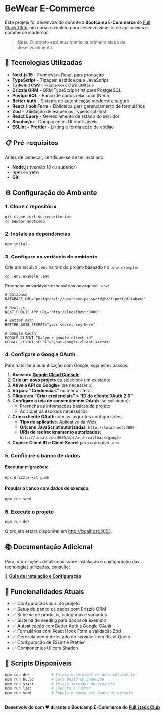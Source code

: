 # BeWear E-Commerce

Este projeto foi desenvolvido durante o **Bootcamp E-Commerce** do [Full Stack Club](https://www.fullstackclub.com.br/), um curso completo para desenvolvimento de aplicações e-commerce modernas.

> **Nota:** O projeto está atualmente na primeira etapa de desenvolvimento.

## 🚀 Tecnologias Utilizadas

- **Next.js 15** - Framework React para produção
- **TypeScript** - Tipagem estática para JavaScript
- **Tailwind CSS** - Framework CSS utilitário
- **Drizzle ORM** - ORM TypeScript-first para PostgreSQL
- **PostgreSQL** - Banco de dados relacional (Neon)
- **Better Auth** - Sistema de autenticação moderno e seguro
- **React Hook Form** - Biblioteca para gerenciamento de formulários
- **Zod** - Validação de esquemas TypeScript-first
- **React Query** - Gerenciamento de estado do servidor
- **Shadcn/ui** - Componentes UI reutilizáveis
- **ESLint + Prettier** - Linting e formatação de código

## 📋 Pré-requisitos

Antes de começar, certifique-se de ter instalado:

- **Node.js** (versão 18 ou superior)
- **npm** ou **yarn**
- **Git**

## ⚙️ Configuração do Ambiente

### 1. Clone o repositório
```bash
git clone <url-do-repositorio>
cd bewear-bootcamp
```

### 2. Instale as dependências
```bash
npm install
```

### 3. Configure as variáveis de ambiente
Crie um arquivo `.env` na raiz do projeto baseado no `.env.example`:

```bash
cp .env.example .env
```

Preencha as variáveis necessárias no arquivo `.env`:

```env
# Database
DATABASE_URL="postgresql://username:password@host:port/database"

# Next.js
NEXT_PUBLIC_APP_URL="http://localhost:3000"

# Better Auth
BETTER_AUTH_SECRET="your-secret-key-here"

# Google OAuth
GOOGLE_CLIENT_ID="your-google-client-id"
GOOGLE_CLIENT_SECRET="your-google-client-secret"
```

### 4. Configure o Google OAuth

Para habilitar a autenticação com Google, siga estes passos:

1. **Acesse o [Google Cloud Console](https://console.cloud.google.com/)**
2. **Crie um novo projeto** ou selecione um existente
3. **Ative a API do Google+** (se necessário)
4. **Vá para "Credenciais"** no menu lateral
5. **Clique em "Criar credenciais" > "ID do cliente OAuth 2.0"**
6. **Configure a tela de consentimento OAuth** (se solicitado):
   - Preencha as informações básicas do projeto
   - Adicione os escopos necessários
7. **Crie o cliente OAuth** com as seguintes configurações:
   - **Tipo de aplicativo**: Aplicativo da Web
   - **Origens JavaScript autorizadas**: `http://localhost:3000`
   - **URIs de redirecionamento autorizados**: `http://localhost:3000/api/auth/callback/google`
8. **Copie o Client ID e Client Secret** para o arquivo `.env`

### 5. Configure o banco de dados

#### Executar migrações:
```bash
npx drizzle-kit push
```

#### Popular o banco com dados de exemplo:
```bash
npm run seed
```

### 6. Execute o projeto
```bash
npm run dev
```

O projeto estará disponível em [http://localhost:3000](http://localhost:3000).

## 📚 Documentação Adicional

Para informações detalhadas sobre instalação e configuração das tecnologias utilizadas, consulte:

📖 **[Guia de Instalação e Configuração](./SETUP.md)**

## 🎯 Funcionalidades Atuais

- ✅ Configuração inicial do projeto
- ✅ Setup do banco de dados com Drizzle ORM
- ✅ Schema de produtos, categorias e variantes
- ✅ Sistema de seeding para dados de exemplo
- ✅ Autenticação com Better Auth e Google OAuth
- ✅ Formulários com React Hook Form e validação Zod
- ✅ Gerenciamento de estado do servidor com React Query
- ✅ Configuração de ESLint e Prettier
- ✅ Componentes UI com Shadcn

## 📝 Scripts Disponíveis

```bash
npm run dev          # Inicia o servidor de desenvolvimento
npm run build        # Gera build de produção
npm run start        # Inicia servidor de produção
npm run lint         # Executa o linter
npm run seed         # Popula o banco com dados de exemplo
```

---

**Desenvolvido com ❤️ durante o Bootcamp E-Commerce do [Full Stack Club](https://www.fullstackclub.com.br/)**
